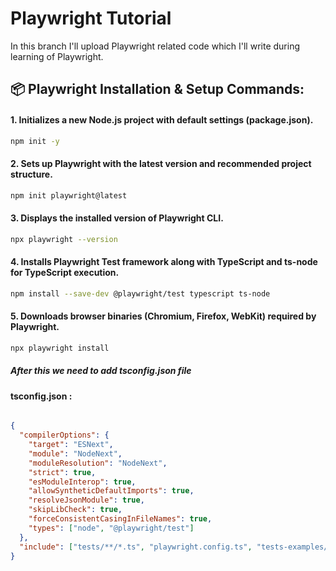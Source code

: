 # Playwright Tutorial

In this branch I'll upload Playwright related code which I'll write during learning of Playwright.

## 📦 Playwright Installation & Setup Commands:

#### 1. Initializes a new Node.js project with default settings (package.json).
```bash
npm init -y
```

#### 2. Sets up Playwright with the latest version and recommended project structure.
```bash
npm init playwright@latest
```

#### 3. Displays the installed version of Playwright CLI.
```bash
npx playwright --version
```

#### 4. Installs Playwright Test framework along with TypeScript and ts-node for TypeScript execution.
```bash
npm install --save-dev @playwright/test typescript ts-node
```

#### 5. Downloads browser binaries (Chromium, Firefox, WebKit) required by Playwright.
```bash
npx playwright install
```
##### After this we need to add tsconfig.json file

#### tsconfig.json :

```json

{
  "compilerOptions": {
    "target": "ESNext",
    "module": "NodeNext",
    "moduleResolution": "NodeNext",
    "strict": true,
    "esModuleInterop": true,
    "allowSyntheticDefaultImports": true,
    "resolveJsonModule": true,
    "skipLibCheck": true,
    "forceConsistentCasingInFileNames": true,
    "types": ["node", "@playwright/test"]
  },
  "include": ["tests/**/*.ts", "playwright.config.ts", "tests-examples/demo-todo-app.spec.ts"]
}
```
